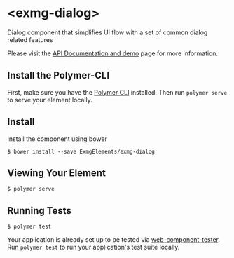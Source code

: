 # \<exmg-dialog\>

Dialog component that simplifies UI flow with a set of common dialog related features

Please visit the [API Documentation and demo](http://ExmgElements.github.io/exmg-dialog/) page for more information.

## Install the Polymer-CLI

First, make sure you have the [Polymer CLI](https://www.npmjs.com/package/polymer-cli) installed. Then run `polymer serve` to serve your element locally.

## Install

Install the component using bower

```
$ bower install --save ExmgElements/exmg-dialog
```

## Viewing Your Element

```
$ polymer serve
```

## Running Tests

```
$ polymer test
```

Your application is already set up to be tested via [web-component-tester](https://github.com/Polymer/web-component-tester). Run `polymer test` to run your application's test suite locally.
